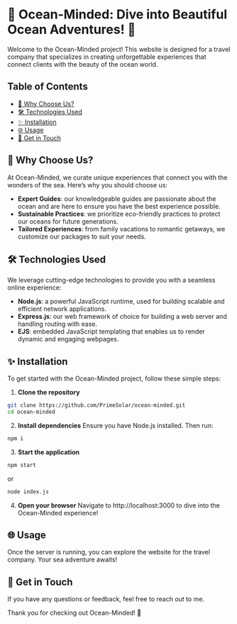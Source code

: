 # 🌊 Ocean-Minded: Dive into Beautiful Ocean Adventures! 🌊

Welcome to the Ocean-Minded project! This website is designed for a travel company that specializes in creating unforgettable experiences that connect clients with the beauty of the ocean world.

## Table of Contents

- [🙌 Why Choose Us?](#why-choose-us)
- [🛠️ Technologies Used](#technologies-used)
- [✨ Installation](#installation)
- [🌐 Usage](#usage)
- [💬 Get in Touch](#get-in-touch)

## 🙌 Why Choose Us?

At Ocean-Minded, we curate unique experiences that connect you with the wonders of the sea. Here’s why you should choose us:

- **Expert Guides**: our knowledgeable guides are passionate about the ocean and are here to ensure you have the best experience possible.
- **Sustainable Practices**: we prioritize eco-friendly practices to protect our oceans for future generations.
- **Tailored Experiences**: from family vacations to romantic getaways, we customize our packages to suit your needs.

## 🛠️ Technologies Used

We leverage cutting-edge technologies to provide you with a seamless online experience:

- **Node.js**: a powerful JavaScript runtime, used for building scalable and efficient network applications.
- **Express.js**: our web framework of choice for building a web server and handling routing with ease.
- **EJS**: embedded JavaScript templating that enables us to render dynamic and engaging webpages.

## ✨ Installation

To get started with the Ocean-Minded project, follow these simple steps:

1. **Clone the repository**

```bash
git clone https://github.com/PrimeSolar/ocean-minded.git
cd ocean-minded
```

2. **Install dependencies**
   Ensure you have Node.js installed. Then run:

```bash
npm i
```

3. **Start the application**

```bash
npm start
```

or

```bash
node index.js
```

4. **Open your browser**
   Navigate to http://localhost:3000 to dive into the Ocean-Minded experience!

## 🌐 Usage

Once the server is running, you can explore the website for the travel company. Your sea adventure awaits!

## 💬 Get in Touch

If you have any questions or feedback, feel free to reach out to me.

Thank you for checking out Ocean-Minded! 🌊
